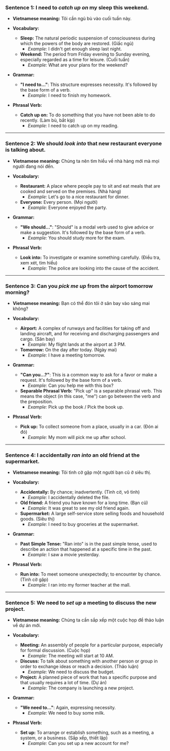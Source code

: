 ### **Sentence 1: I need to *catch up on* my sleep this weekend.**

*   **Vietnamese meaning:** Tôi cần ngủ bù vào cuối tuần này.

*   **Vocabulary:**
    *   **Sleep:** The natural periodic suspension of consciousness during which the powers of the body are restored. (Giấc ngủ)
        *   *Example:* I didn't get enough sleep last night.
    *   **Weekend:** The period from Friday evening to Sunday evening, especially regarded as a time for leisure. (Cuối tuần)
        *   *Example:* What are your plans for the weekend?

*   **Grammar:**
    *   **"I need to..."**: This structure expresses necessity. It's followed by the base form of a verb.
        *   *Example:* I need to finish my homework.

*   **Phrasal Verb:**
    *   **Catch up on:** To do something that you have not been able to do recently. (Làm bù, bắt kịp)
        *   *Example:* I need to catch up on my reading.

---

### **Sentence 2: We should *look into* that new restaurant everyone is talking about.**

*   **Vietnamese meaning:** Chúng ta nên tìm hiểu về nhà hàng mới mà mọi người đang nói đến.

*   **Vocabulary:**
    *   **Restaurant:** A place where people pay to sit and eat meals that are cooked and served on the premises. (Nhà hàng)
        *   *Example:* Let's go to a nice restaurant for dinner.
    *   **Everyone:** Every person. (Mọi người)
        *   *Example:* Everyone enjoyed the party.

*   **Grammar:**
    *   **"We should..."**: "Should" is a modal verb used to give advice or make a suggestion. It's followed by the base form of a verb.
        *   *Example:* You should study more for the exam.

*   **Phrasal Verb:**
    *   **Look into:** To investigate or examine something carefully. (Điều tra, xem xét, tìm hiểu)
        *   *Example:* The police are looking into the cause of the accident.

---

### **Sentence 3: Can you *pick me up* from the airport tomorrow morning?**

*   **Vietnamese meaning:** Bạn có thể đón tôi ở sân bay vào sáng mai không?

*   **Vocabulary:**
    *   **Airport:** A complex of runways and facilities for taking off and landing aircraft, and for receiving and discharging passengers and cargo. (Sân bay)
        *   *Example:* My flight lands at the airport at 3 PM.
    *   **Tomorrow:** On the day after today. (Ngày mai)
        *   *Example:* I have a meeting tomorrow.

*   **Grammar:**
    *   **"Can you...?"**: This is a common way to ask for a favor or make a request. It's followed by the base form of a verb.
        *   *Example:* Can you help me with this box?
    *   **Separable Phrasal Verb:** "Pick up" is a separable phrasal verb. This means the object (in this case, "me") can go between the verb and the preposition.
        *   *Example:* Pick up the book / Pick the book up.

*   **Phrasal Verb:**
    *   **Pick up:** To collect someone from a place, usually in a car. (Đón ai đó)
        *   *Example:* My mom will pick me up after school.

---

### **Sentence 4: I accidentally *ran into* an old friend at the supermarket.**

*   **Vietnamese meaning:** Tôi tình cờ gặp một người bạn cũ ở siêu thị.

*   **Vocabulary:**
    *   **Accidentally:** By chance; inadvertently. (Tình cờ, vô tình)
        *   *Example:* I accidentally deleted the file.
    *   **Old friend:** A friend you have known for a long time. (Bạn cũ)
        *   *Example:* It was great to see my old friend again.
    *   **Supermarket:** A large self-service store selling foods and household goods. (Siêu thị)
        *   *Example:* I need to buy groceries at the supermarket.

*   **Grammar:**
    *   **Past Simple Tense:** "Ran into" is in the past simple tense, used to describe an action that happened at a specific time in the past.
        *   *Example:* I saw a movie yesterday.

*   **Phrasal Verb:**
    *   **Run into:** To meet someone unexpectedly; to encounter by chance. (Tình cờ gặp)
        *   *Example:* I ran into my former teacher at the mall.

---

### **Sentence 5: We need to *set up* a meeting to discuss the new project.**

*   **Vietnamese meaning:** Chúng ta cần sắp xếp một cuộc họp để thảo luận về dự án mới.

*   **Vocabulary:**
    *   **Meeting:** An assembly of people for a particular purpose, especially for formal discussion. (Cuộc họp)
        *   *Example:* The meeting will start at 10 AM.
    *   **Discuss:** To talk about something with another person or group in order to exchange ideas or reach a decision. (Thảo luận)
        *   *Example:* We need to discuss the budget.
    *   **Project:** A planned piece of work that has a specific purpose and that usually requires a lot of time. (Dự án)
        *   *Example:* The company is launching a new project.

*   **Grammar:**
    *   **"We need to..."**: Again, expressing necessity.
        *   *Example:* We need to buy some milk.

*   **Phrasal Verb:**
    *   **Set up:** To arrange or establish something, such as a meeting, a system, or a business. (Sắp xếp, thiết lập)
        *   *Example:* Can you set up a new account for me?